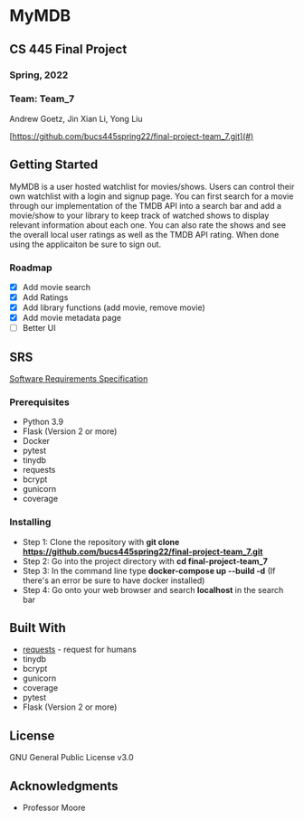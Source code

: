 # MyMDB

## CS 445 Final Project

### Spring, 2022

### Team: Team_7
Andrew Goetz, Jin Xian Li, Yong Liu

[https://github.com/bucs445spring22/final-project-team_7.git](#)


## Getting Started

MyMDB is a user hosted watchlist for movies/shows. Users can control their own watchlist with a login and signup page. You can first search for a movie through our implementation of the TMDB API into a search bar and add a movie/show to your library to keep track of watched shows to display relevant information about each one. You can also rate the shows and see the overall local user ratings as well as the TMDB API rating. When done using the applicaiton be sure to sign out.

### Roadmap

- [x] Add movie search
- [x] Add Ratings
- [x] Add library functions (add movie, remove movie)
- [x] Add movie metadata page
- [ ] Better UI
  
## SRS

[Software Requirements Specification](https://docs.google.com/document/d/1hX_0oUR7ZxKezjC5o5HH0mNti8qfCfBhYxw3YbTXcDA/edit)

### Prerequisites

- Python 3.9
- Flask (Version 2 or more)
- Docker
- pytest
- tinydb
- requests
- bcrypt
- gunicorn
- coverage

### Installing

- Step 1: Clone the repository with **git clone https://github.com/bucs445spring22/final-project-team_7.git**
- Step 2: Go into the project directory with **cd final-project-team_7**
- Step 3: In the command line type **docker-compose up --build -d** (If there's an error be sure to have docker installed)
- Step 4: Go onto your web browser and search **localhost** in the search bar

## Built With

* [requests](https://docs.python-requests.org/en/latest/user/quickstart/#make-a-request) - request for humans
* tinydb
* bcrypt
* gunicorn
* coverage
* pytest
* Flask (Version 2 or more)

## License

GNU General Public License v3.0

## Acknowledgments

* Professor Moore

